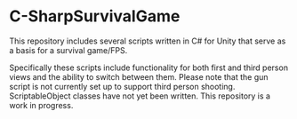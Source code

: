 # C-SharpSurvivalGame
This repository includes several scripts written in C# for Unity that serve as a basis for a survival game/FPS.

Specifically these scripts include functionality for both first and third person views and the ability to switch between them. Please note that the gun script is not currently set up to support third person shooting. ScriptableObject classes have not yet been written. This repository is a work in progress.
